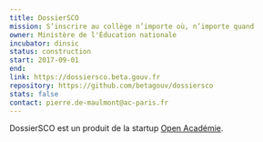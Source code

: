 ```yaml
---
title: DossierSCO
mission: S’inscrire au collège n’importe où, n’importe quand
owner: Ministère de l'Éducation nationale
incubator: dinsic
status: construction
start: 2017-09-01
end:
link: https://dossiersco.beta.gouv.fr
repository: https://github.com/betagouv/dossiersco
stats: false
contact: pierre.de-maulmont@ac-paris.fr
---
```


DossierSCO est un produit de la startup [Open Académie](https://openacademie.beta.gouv.fr).
